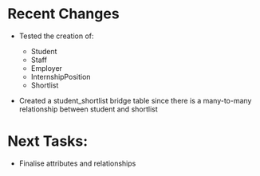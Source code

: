 # Recent Changes

- Tested the creation of:
    - Student
    - Staff
    - Employer
    - InternshipPosition
    - Shortlist

- Created a student_shortlist bridge table since there is a many-to-many relationship between student and shortlist

# Next Tasks:

- Finalise attributes and relationships